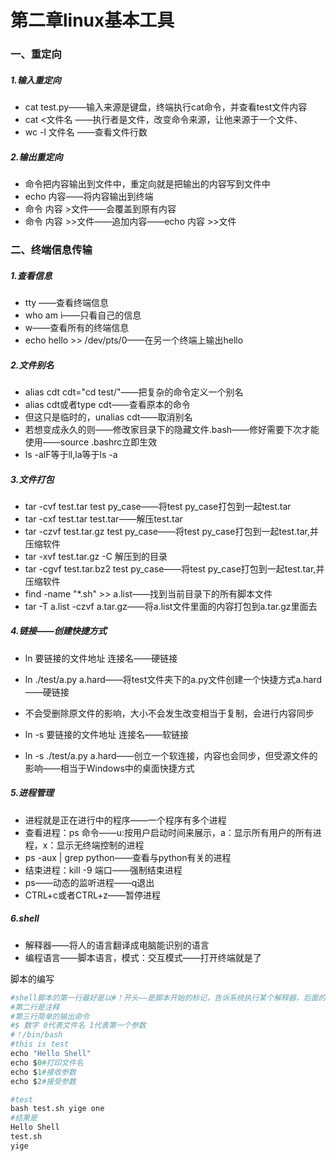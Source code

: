 # 第二章linux基本工具

### 一、重定向

##### 1.输入重定向

- cat test.py——输入来源是键盘，终端执行cat命令，并查看test文件内容
- cat <文件名 ——执行者是文件，改变命令来源，让他来源于一个文件、
- wc -l 文件名 ——查看文件行数

##### 2.输出重定向

- 命令把内容输出到文件中，重定向就是把输出的内容写到文件中
- echo 内容——将内容输出到终端
- 命令 内容 >文件——会覆盖到原有内容
- 命令 内容 >>文件——追加内容——echo 内容 >>文件

### 二、终端信息传输

##### 1.查看信息

- tty ——查看终端信息
- who am i——只看自己的信息
- w——查看所有的终端信息
- echo hello >> /dev/pts/0——在另一个终端上输出hello

##### 2.文件别名

- alias cdt cdt="cd test/"——把复杂的命令定义一个别名
- alias cdt或者type cdt——查看原本的命令
- 但这只是临时的，unalias cdt——取消别名
- 若想变成永久的则——修改家目录下的隐藏文件.bash——修好需要下次才能使用——source .bashrc立即生效
- ls -alF等于ll,la等于ls -a

##### 3.文件打包

- tar  -cvf test.tar test py_case——将test py_case打包到一起test.tar
- tar  -cxf test.tar test.tar——解压test.tar
- tar  -czvf test.tar.gz test py_case——将test py_case打包到一起test.tar,并压缩软件
- tar -xvf test.tar.gz -C 解压到的目录
- tar  -cgvf test.tar.bz2 test py_case——将test py_case打包到一起test.tar,并压缩软件
- find -name "*.sh" >> a.list——找到当前目录下的所有脚本文件
- tar -T a.list -czvf a.tar.gz——将a.list文件里面的内容打包到a.tar.gz里面去

##### 4.链接——创建快捷方式

- ln 要链接的文件地址 连接名——硬链接

- ln ./test/a.py a.hard——将test文件夹下的a.py文件创建一个快捷方式a.hard——硬链接
- 不会受删除原文件的影响，大小不会发生改变相当于复制，会进行内容同步
- ln -s 要链接的文件地址 连接名——软链接
- ln -s  ./test/a.py a.hard——创立一个软连接，内容也会同步，但受源文件的影响——相当于Windows中的桌面快捷方式

##### 5.进程管理

- 进程就是正在进行中的程序——一个程序有多个进程
- 查看进程：ps 命令——u:按用户启动时间来展示，a：显示所有用户的所有进程，x：显示无终端控制的进程
- ps -aux | grep python——查看与python有关的进程
- 结束进程：kill -9 端口——强制结束进程
- ps——动态的监听进程——q退出
- CTRL+c或者CTRL+z——暂停进程

##### 6.shell

- 解释器——将人的语言翻译成电脑能识别的语言
- 编程语言——脚本语言，模式：交互模式——打开终端就是了

脚本的编写

```python
#shell脚本的第一行最好是以#！开头——是脚本开始的标记，告诉系统执行某个解释器，后面的路径只是具体路径
#第二行是注释
#第三行简单的输出命令
#$ 数字 0代表文件名 1代表第一个参数
#！/bin/bash
#this is test
echo "Hello Shell"
echo $0#打印文件名
echo $1#接收参数
echo $2#接受参数

```



```python
#test
bash test.sh yige one
#结果是
Hello Shell
test.sh
yige

```



